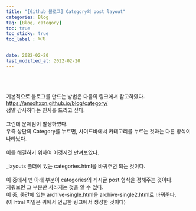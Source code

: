 ```yaml
---
title: "[Github 블로그] Category의 post layout"
categories: Blog
tag: [Blog, category]
toc: true
toc_sticky: true
toc_label : 목차

 
date: 2022-02-20
last_modified_at: 2022-02-20
---
```

<br><br>


기본적으로 블로그를 만드는 방법은 다음의 링크에서 참고하였다.<br>
https://ansohxxn.github.io/blog/category/<br>
정말 감사하다는 인사를 드리고 싶다.<br>
<br>
그런데 문제점이 발생하였다.<br>
우측 상단의 Category를 누르면, 사이드바에서 카테고리를 누르는 것과는 다른 방식이 나타났다.<br>
<br>
이를 해결하기 위하여 이것저것 만져보았다.<br>
<br>
_layouts 폴더에 있는 categories.html을 바꿔주면 되는 것이다.<br>
<br>
이 중에서 맨 아래 부분이 categories의 게시글 post 형식을 정해주는 것이다.<br>
지워보면 그 부분만 사라지는 것을 알 수 있다.<br>
이 중, 중간에 있는 archive-single.html을 archive-single2.html로 바꿔준다.<br>
(이 html 파일은 위에서 언급한 링크에서 생성한 것이다)<br>
